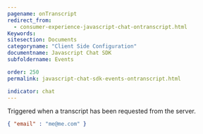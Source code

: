 ```yaml
---
pagename: onTranscript
redirect_from:
  - consumer-experience-javascript-chat-ontranscript.html
Keywords:
sitesection: Documents
categoryname: "Client Side Configuration"
documentname: Javascript Chat SDK
subfoldername: Events

order: 250
permalink: javascript-chat-sdk-events-ontranscript.html

indicator: chat
---
```


Triggered when a transcript has been requested from the server.

```json 
{ "email" : "me@me.com" }
```
